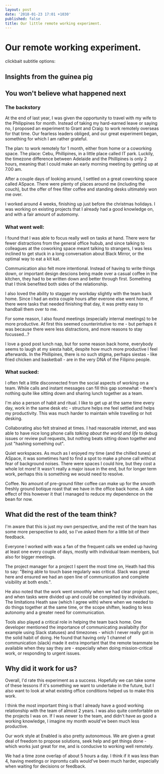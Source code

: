 ```yaml
---
layout: post
date: '2018-01-23 17:01 +1030'
published: false
title: Our little remote working experiment.
---
```

# Our remote working experiment.
clickbait subtitle options:
## Insights from the guinea pig
## You won't believe what happened next



### The backstory

At the end of last year, I was given the opportunity to travel with my wife to the Philippines for month. Instead of taking my hard-earned leave or saying no, I proposed an experiment to Grant and Craig: to work remotely overseas for that time. Our fearless leaders obliged, and our great experiment began, something for which I am rather grateful.

The plan: to work remotely for 1 month, either from home or a coworking space. The place: Cebu, Phillipines, in a little place called IT park.
Luckily, the timezone difference between Adelaide and the Phillipines is only 2 hours, meaning that I could make an early morning meeting by getting up at 7.00 am.

After a couple days of looking around, I settled on a great coworking space called ASpace. There were plenty of places around me (including the couch), but the offer of free filter coffee and standing desks ultimately won me over.

I worked around 4 weeks, finishing up just before the christmas holidays. I was working on existing projects that I already had a good knowledge on, and with a fair amount of automomy.


### What went well:

I found that I was able to focus really well on tasks at hand. There were far fewer distractions from the general office hubub, and since talking to colleagues at the coworking space meant talking to strangers, I was less inclined to get stuck in a long conversation about Black Mirror, or the optimal way to eat a kit kat.

Communication also felt more intentional. Instead of having to write things down, or important design descions being made over a casual coffee in the kitchen, they had to be written down and better through first. Something that I think benefited both sides of the relationship.

I also loved the ability to stagger my workday slightly with the team back home. Since I had an extra couple hours after everone else went home, if there were tasks that needed finishing that day, it was pretty easy to handball them over to me.

For some reason, I also found meetings (especially internal meetings) to be more productive. At first this seemed counterintutive to me - but perhaps it was because there were less distractions, and more reasons to stay focussed...?

I love a good post lunch nap, but for some reason back home, everybody seems to laugh at my siesta habit, despite how much more productive I feel afterwards. In the Phillipines, there is no such stigma, perhaps siestas - like fried chicken and basketball - are in the very DNA of the Filipino people.

### What sucked:

I often felt a little disconnected from the social aspects of working on a team. While calls and instant messages can fill this gap somewhat - there's nothing quite like sitting down and sharing lunch together as a team.

I'm also a person of habit and ritual. I like to get up at the same time every day, work in the same desk etc - structure helps me feel settled and helps my productivity. This was much harder to maintain while travelling or hot desking.

Collaborating also felt strained at times. I had reasonable internet, and was able to have nice long phone calls _talking about the world and life_ to debug issues or review pull requests, but nothing beats sitting down together and just "hashing something out".

Quiet workspaces. As much as I enjoyed my time (and the chilled tunes) at ASpace, it was sometimes hard to find a spot to make a phone call without fear of background noises. There were spaces I could hire, but they cost a whole lot more! It wasn't really a major issue in the end, but for longer term work, perhaps this is something we would need to resolve.

Coffee. No amount of pre-ground filter coffee can make up for the smooth freshly ground botique roast that we have in the office back home. A side effect of this however it that I managed to reduce my dependence on the bean for now.


## What did the rest of the team think?

I'm aware that this is just my own perspective, and the rest of the team has some more perspective to add, so I've asked them for a little bit of their feedback.

Everyone I worked with was a fan of the frequent calls we ended up having at least one every couple of days, mostly with individual team members, but also for bigger meetings.

The project manager for a project I spent the most time on, Heath had this to say: "Being able to touch base regularly was critical. Slack was great here and ensured we had an open line of communication and complete visibility at both ends.".

He also noted that the work went smoothly when we had clear project spec, and when tasks were divided up and could be completed by individuals. The limitations Heath saw (which I agree with) where when we needed to do things together at the same time, or the scope shiften, leading to less autonomy and a greater need for communication.

Tools also played a critical role in helping the team back home. One developer mentioned the importance of communicating availabilty (for example using Slack statuses) and timezones  - which I never really got in the solid habit of doing. He found that having only 1 channel of communication (slack) made it extra important that the remote teammate be available when they say they are - especially when doing mission-critical work, or responding to urgent issues.


## Why did it work for us?

Overall, I'd rate this experiment as a success. Hopefully we can take some of these lessons if it's something we want to undertake in the future, but I also want to look at what existing office conditions helped us to make this work.

I think the most important thing is that I already have a good working relationship with the team of almost 2 years. I was also quite comfortable on the projects I was on. If I was newer to the team, and didn't have as good a working knowledge, I imagine my month would've been much less productive.

Our work style at Enabled is also pretty autonomous. We are given a great deal of freedom to propose solutions, seek help and get things done - which works just great for me, and is conducive to working well remotely.

We had a time zone overlap of about 5 hours a day. I think if it was less than 4, having meetings or inpromtu calls would've been much harder, especially when waiting for decisions or feedback.

